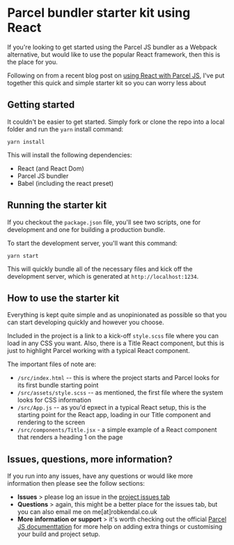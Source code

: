 # Parcel bundler starter kit using React

If you're looking to get started using the Parcel JS bundler as a Webpack alternative, but would like to use the popular React framework, then this is the place for you.

Following on from a recent blog post on [using React with Parcel JS](https://robkendal.co.uk/blog/2019-04-29-using-parcel-bundler-with-react-js/), I've put together this quick and simple starter kit so you can worry less about 

## Getting started

It couldn't be easier to get started. Simply fork or clone the repo into a local folder and run the `yarn` install command:

```
yarn install
```

This will install the following dependencies:

- React (and React Dom)
- Parcel JS bundler
- Babel (including the react preset)

## Running the starter kit

If you checkout the `package.json` file, you'll see two scripts, one for development and one for building a production bundle.

To start the development server, you'll want this command:

```
yarn start
```

This will quickly bundle all of the necessary files and kick off the development server, which is generated at `http://localhost:1234`. 

## How to use the starter kit

Everything is kept quite simple and as unopinionated as possible so that you can start developing quickly and however you choose. 

Included in the project is a link to a kick-off `style.scss` file where you can load in any CSS you want. Also, there is a Title React component, but this is just to highlight Parcel working with a typical React component. 

The important files of note are:

- `/src/index.html` -- this is where the project starts and Parcel looks for its first bundle starting point
- `/src/assets/style.scss` -- as mentioned, the first file where the system looks for CSS information 
- `/src/App.js` -- as you'd epxect in a typical React setup, this is the starting point for the React app, loading in our Title component and rendering to the screen
- `/src/components/Title.jsx` - a simple example of a React component that renders a heading 1 on the page

## Issues, questions, more information?

If you run into any issues, have any questions or would like more information then please see the follow sections:

- **Issues** > please log an issue in the [project issues tab](https://github.com/bpk68/parcel-starter-with-react/issues)
- **Questions** > again, this might be a better place for the issues tab, but you can also email me on me[at]robkendal.co.uk
- **More information or support** > it's worth checking out the official [Parcel JS documenttation](https://parceljs.org/getting_started.html) for more help on adding extra things or customising your build and project setup.

